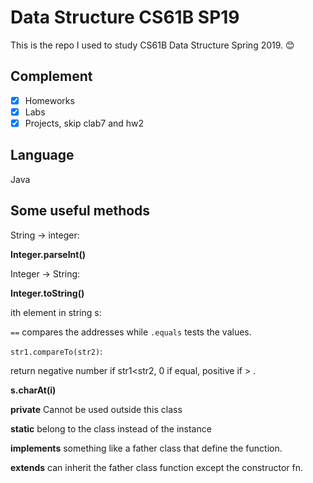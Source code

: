 # Data Structure CS61B SP19
This is the repo I used to study CS61B Data Structure Spring 2019. :blush:

## Complement
- [X] Homeworks
- [X] Labs
- [X] Projects, skip clab7 and hw2

## Language
Java

## Some useful methods
String -> integer: 

**Integer.parseInt()**

Integer -> String: 

**Integer.toString()**

ith element in string s:

`==` compares the addresses while `.equals` tests the values.

`str1.compareTo(str2)`:

return negative number if str1<str2, 0 if equal, positive if > .

**s.charAt(i)**

**private** Cannot be used outside this class

**static** belong to the class instead of the instance

**implements** something like a father class that define the function.

**extends** can inherit the father class function except the constructor fn.
